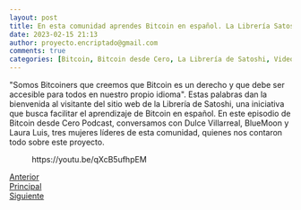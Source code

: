 ```yaml
---
layout: post
title: En esta comunidad aprendes Bitcoin en español. La Librería Satoshi.
date: 2023-02-15 21:13
author: proyecto.encriptado@gmail.com
comments: true
categories: [Bitcoin, Bitcoin desde Cero, La Librería de Satoshi, Videos]
---
```

<!-- wp:paragraph -->
<p>"Somos Bitcoiners que creemos que Bitcoin es un derecho y que debe ser accesible para todos en nuestro propio idioma". Estas palabras dan la bienvenida al visitante del sitio web de la Librería de Satoshi, una iniciativa que busca facilitar el aprendizaje de Bitcoin en español. En este episodio de Bitcoin desde Cero Podcast, conversamos con Dulce Villarreal, BlueMoon y Laura Luis, tres mujeres líderes de esta comunidad, quienes nos contaron todo sobre este proyecto.</p>
<!-- /wp:paragraph -->

<!-- wp:embed {"url":"https://youtu.be/qXcB5ufhpEM","type":"video","providerNameSlug":"youtube","responsive":true,"className":"wp-embed-aspect-16-9 wp-has-aspect-ratio"} -->
<figure class="wp-block-embed is-type-video is-provider-youtube wp-block-embed-youtube wp-embed-aspect-16-9 wp-has-aspect-ratio"><div class="wp-block-embed__wrapper">
https://youtu.be/qXcB5ufhpEM
</div></figure>
<!-- /wp:embed -->

<!-- wp:columns -->
<div class="wp-block-columns"><!-- wp:column -->
<div class="wp-block-column"><!-- wp:buttons {"layout":{"type":"flex"}} -->
<div class="wp-block-buttons"><!-- wp:button {"className":"is-style-outline"} -->
<div class="wp-block-button is-style-outline"><a class="wp-block-button__link wp-element-button" href="https://proyectobitcoin.com/?p=164">Anterior</a></div>
<!-- /wp:button --></div>
<!-- /wp:buttons --></div>
<!-- /wp:column -->

<!-- wp:column -->
<div class="wp-block-column"><!-- wp:buttons {"layout":{"type":"flex","justifyContent":"center"}} -->
<div class="wp-block-buttons"><!-- wp:button {"className":"is-style-outline"} -->
<div class="wp-block-button is-style-outline"><a class="wp-block-button__link wp-element-button" href="https://proyectobitcoin.com/?page_id=218">Principal</a></div>
<!-- /wp:button --></div>
<!-- /wp:buttons --></div>
<!-- /wp:column -->

<!-- wp:column -->
<div class="wp-block-column"><!-- wp:buttons {"layout":{"type":"flex","justifyContent":"right"}} -->
<div class="wp-block-buttons"><!-- wp:button {"className":"is-style-outline"} -->
<div class="wp-block-button is-style-outline"><a class="wp-block-button__link wp-element-button" href="https://proyectobitcoin.com/?p=168">Siguiente </a></div>
<!-- /wp:button --></div>
<!-- /wp:buttons --></div>
<!-- /wp:column --></div>
<!-- /wp:columns -->
